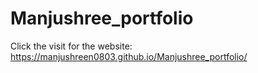 # Manjushree_portfolio

Click the visit for the website: https://manjushreen0803.github.io/Manjushree_portfolio/
